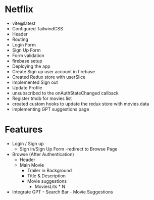 # Netflix
 - vite@latest
 - Configured TailwindCSS
 - Header
 - Routing
 - Login Form
 - Sign Up Form
 - Form validation
 - firebase setup
 - Deploying the app
 - Create Sign up user account in firebase
 - Created Redux store with userSlice
 - Implemented Sign out
 - Update Profile
 - unsubscribed to the onAuthStateChanged callback
 - Register tmdb for movies list
 - created custom hooks to update the redux store with movies data
 - implementing GPT suggestions page 
 



# Features

  - Login / Sign up 
    - Sign In/Sign Up Form
    -redirect to Browse Page
  - Browse (After Authentication)
    - Header
    - Main Movie
        - Trailer in Background
        - Title & Description
        - Movie suggestions
            - MoviesLits * N
  - Integrate GPT
        - Search Bar
        - Movie Suggestions
